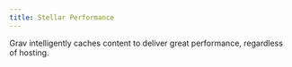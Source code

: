 ```yaml
---
title: Stellar Performance
---
```


Grav intelligently caches content to deliver great performance, regardless of hosting.
